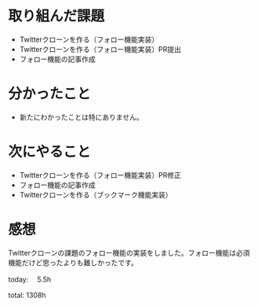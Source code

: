 #  取り組んだ課題
- Twitterクローンを作る（フォロー機能実装）
- Twitterクローンを作る（フォロー機能実装）PR提出
- フォロー機能の記事作成


# 分かったこと
- 新たにわかったことは特にありません。

  
# 次にやること
- Twitterクローンを作る（フォロー機能実装）PR修正
- フォロー機能の記事作成
- Twitterクローンを作る（ブックマーク機能実装）



# 感想
Twitterクローンの課題のフォロー機能の実装をしました。フォロー機能は必須機能だけど思ったよりも難しかったです。

today: 　5.5h

total: 1308h
